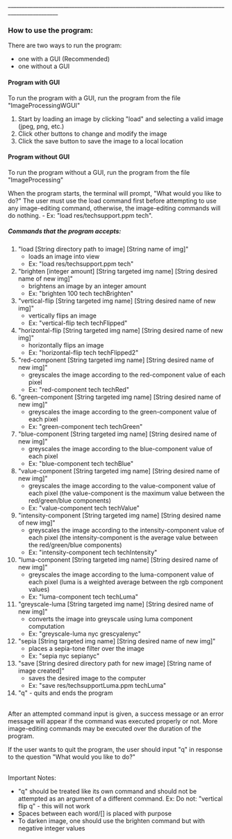 <br>________________________________________________________________________________________________

### How to use the program:

There are two ways to run the program:
- one with a GUI (Recommended)
- one without a GUI

#### Program with GUI
To run the program with a GUI, run the program from the file "ImageProcessingWGUI"

1. Start by loading an image by clicking "load" and selecting a valid image (jpeg, png, etc.)
2. Click other buttons to change and modify the image
3. Click the save button to save the image to a local location


#### Program without GUI
To run the program without a GUI, run the program from the file "ImageProcessing"

When the program starts, the terminal will prompt, "What would you like to do?"
The user must use the load command first before attempting to use any image-editing command,
otherwise, the image-editing commands will do nothing. - Ex: "load res/techsupport.ppm tech".

##### Commands that the program accepts:

1. "load [String directory path to image] [String name of img]"
    - loads an image into view
    - Ex: "load res/techsupport.ppm tech"
2. "brighten [integer amount] [String targeted img name] [String desired name of new img]"
    - brightens an image by an integer amount
    - Ex: "brighten 100 tech techBrighten"
3. "vertical-flip [String targeted img name] [String desired name of new img]"
    - vertically flips an image
    - Ex: "vertical-flip tech techFlipped"
4. "horizontal-flip [String targeted img name] [String desired name of new img]"
    - horizontally flips an image
    - Ex: "horizontal-flip tech techFlipped2"
5. "red-component [String targeted img name] [String desired name of new img]"
    - greyscales the image according to the red-component value of each pixel
    - Ex: "red-component tech techRed"
6. "green-component [String targeted img name] [String desired name of new img]"
    - greyscales the image according to the green-component value of each pixel
    - Ex: "green-component tech techGreen"
7. "blue-component [String targeted img name] [String desired name of new img]"
    - greyscales the image according to the blue-component value of each pixel
    - Ex: "blue-component tech techBlue"
8. "value-component [String targeted img name] [String desired name of new img]"
    - greyscales the image according to the value-component value of each pixel (the value-component
      is the maximum value between the red/green/blue components)
    - Ex: "value-component tech techValue"
9. "intensity-component [String targeted img name] [String desired name of new img]"
    - greyscales the image according to the intensity-component value of each pixel
      (the intensity-component is the average value between the red/green/blue components)
    - Ex: "intensity-component tech techIntensity"
10. "luma-component [String targeted img name] [String desired name of new img]"
    - greyscales the image according to the luma-component value of each pixel
      (luma is a weighted average between the rgb component values)
    - Ex: "luma-component tech techLuma"
11. "greyscale-luma [String targeted img name] [String desired name of new img]"
    - converts the image into greyscale using luma component computation
    - Ex: "greyscale-luma nyc grescyalenyc"
12. "sepia [String targeted img name] [String desired name of new img]"
    - places a sepia-tone filter over the image
    - Ex: "sepia nyc sepianyc"
13. "save [String desired directory path for new image]
    [String name of image created]"
    - saves the desired image to the computer
    - Ex: "save res/techsupportLuma.ppm techLuma"
14. "q" - quits and ends the program

<br>After an attempted command input is given, a success message or an error message will appear if
the
command was executed properly or not. More image-editing commands may be executed over the duration
of the program.

If the user wants to quit the program, the user should input "q" in response to the question
"What would you like to do?"

<br>Important Notes:

- "q" should be treated like its own command and should not be attempted as an
  argument of a different command. Ex: Do not: "vertical flip q" - this will not work
- Spaces between each word/[] is placed with purpose
- To darken image, one should use the brighten command but with negative integer values
